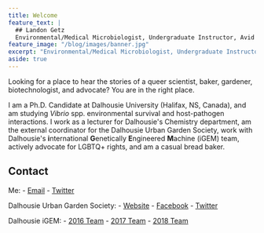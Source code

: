```yaml
---
title: Welcome
feature_text: |
  ## Landon Getz
  Environmental/Medical Microbiologist, Undergraduate Instructor, Avid Baker, Obsessive Gardener, Novice Synthetic Biologist, LGBTQ+ Advocate..
feature_image: "/blog/images/banner.jpg"
excerpt: "Environmental/Medical Microbiologist, Undergraduate Instructor, Avid Baker, Obsessive Gardener, Novice Synthetic Biologist, LGBTQ+ Advocate."
aside: true
---
```

<!-- Global site tag (gtag.js) - Google Analytics -->
<script async src="https://www.googletagmanager.com/gtag/js?id=UA-118011177-2"></script>
<script>
  window.dataLayer = window.dataLayer || [];
  function gtag(){dataLayer.push(arguments);}
  gtag('js', new Date());

  gtag('config', 'UA-118011177-2');
</script>

Looking for a place to hear the stories of a queer scientist, baker, gardener, biotechnologist, and advocate? You are in the right place. 

I am a Ph.D. Candidate at Dalhousie University (Halifax, NS, Canada), and am studying <i>Vibrio</i> spp. environmental survival and host-pathogen interactions. I work as a lecturer for Dalhousie's Chemistry department, am the external coordinator for the Dalhousie Urban Garden Society, work with Dalhousie's <b>i</b>nternational <b>G</b>enetically <b>E</b>ngineered <b>M</b>achine (iGEM) team, actively advocate for LGBTQ+ rights, and am a casual bread baker. 

## Contact

Me:
	- <a href="mailto:landon.getz@dal.ca">Email</a>
	- <a href="http://twitter.com/landongetz" target="_blank">Twitter</a>

Dalhousie Urban Garden Society:
	- <a href="http://www.dalhousieurbangarden.com" target="_blank">Website</a>
	- <a href="http://www.facebook.com/dalurbangarden" target="_blank">Facebook</a>
	- <a href="http://www.twitter.com/dalurbangarden" target="_blank">Twitter</a>
	
Dalhousie iGEM:
	- <a href="http://2016.igem.org/Team:Dalhousie_Halifax_NS" target="_blank">2016 Team</a>
	- <a href="http://2017.igem.org/Team:Dalhousie" target="_blank">2017 Team</a>
	- <a href="http://2018.igem.org/Team:Dalhousie_Halifax_NS" target="_blank">2018 Team</a>

